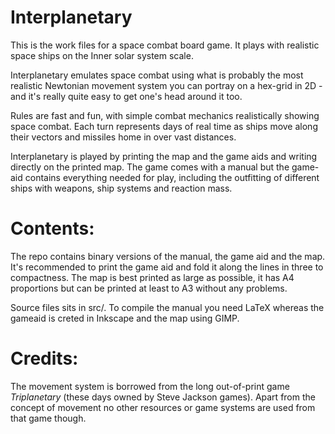 Interplanetary
==============

This is the work files for a space combat board game. It plays
with realistic space ships on the Inner solar system scale. 

Interplanetary emulates space combat using what is probably the most realistic Newtonian 
movement system you can portray on a hex-grid in 2D - and it's really
quite easy to get one's head around it too. 

Rules are fast and fun, with simple combat mechanics realistically
showing space combat. Each turn represents days of real time as ships
move along their vectors and missiles home in over vast distances. 

Interplanetary is played by printing the map and the game aids and
writing directly on the printed map.  The game comes with a manual but
the game-aid contains everything needed for play, including the
outfitting of different ships with weapons, ship systems and reaction
mass.

# Contents: 


The repo contains binary versions of the manual, the game aid and
the map. It's recommended to print the game aid and fold it along the
lines in three to compactness. The map is best printed as large as
possible, it has A4 proportions but can be printed at least to A3
without any problems.  

Source files sits in src/. To compile the manual you need LaTeX whereas the gameaid is 
creted in Inkscape and the map using GIMP. 


# Credits:

The movement system is borrowed from the long out-of-print game
*Triplanetary* (these days owned by Steve Jackson games). Apart 
from the concept of movement no other resources or game systems are used 
from that game though.
